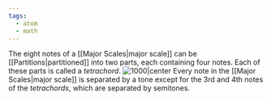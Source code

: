 ```yaml
---
tags:
  - atom
  - math
---
```

The eight notes of a [[Major Scales|major scale]] can be [[Partitions|partitioned]] into two parts, each containing four notes. Each of these parts is called a *tetrachord*.
![1000|center](tetrachords.excalidraw)
Every note in the [[Major Scales|major scale]] is separated by a tone except for the 3rd and 4th notes of the *tetrachords*, which are separated by semitones.